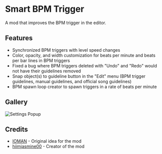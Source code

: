 # Smart BPM Trigger
A mod that improves the BPM trigger in the editor.

## Features
- Synchronized BPM triggers with level speed changes
- Color, opacity, and width customization for beats per minute and beats per bar lines in BPM triggers
- Fixed a bug where BPM triggers deleted with "Undo" and "Redo" would not have their guidelines removed
- Snap object(s) to guideline button in the "Edit" menu (BPM trigger guidelines, manual guidelines, and official song guidelines)
- BPM spawn loop creator to spawn triggers in a rate of beats per minute

## Gallery
![Settings Popup](hiimjasmine00.smart_bpm_trigger/settings-popup.png?width=300)

## Credits
- [IOMAN](user:8265048) - Original idea for the mod
- [hiimjasmine00](user:7466002) - Creator of the mod